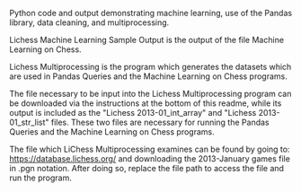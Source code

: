Python code and output demonstrating machine learning, use of the Pandas library, data cleaning, and multiprocessing.

Lichess Machine Learning Sample Output is the output of the file Machine Learning on Chess.

Lichess Multiprocessing is the program which generates the datasets which are used in Pandas Queries and the Machine Learning on Chess programs. 

The file necessary to be input into the Lichess Multiprocessing program can be downloaded via the instructions at the bottom of this readme, while its output is included as the "Lichess 2013-01_int_array" and "Lichess 2013-01_str_list" files. These two files are necessary for running the Pandas Queries and the Machine Learning on Chess programs. 

The file which LiChess Multiprocessing examines can be found by going to: https://database.lichess.org/ and downloading the 2013-January games file in .pgn notation. After doing so, replace the file path to access the file and run the program.


